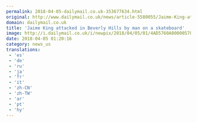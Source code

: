 ```yaml
---
permalink: 2018-04-05-dailymail.co.uk-353677634.html
original: http://www.dailymail.co.uk/news/article-5580055/Jaime-King-attacked-Beverly-Hills-man-skateboard.html?ITO=1490&ns_mchannel=rss&ns_campaign=1490
domain: dailymail.co.uk
title: 'Jaime King attacked in Beverly Hills by man on a skateboard'
image: http://i.dailymail.co.uk/i/newpix/2018/04/05/01/4AD5760A00000578-0-image-a-21_1522888931529.jpg
date: 2018-04-05 01:20:16
category: news_us
translations: 
 - 'es'
 - 'de'
 - 'ru'
 - 'ja'
 - 'fr'
 - 'it'
 - 'zh-CN'
 - 'zh-TW'
 - 'ar'
 - 'pt'
 - 'hy'
---
```


